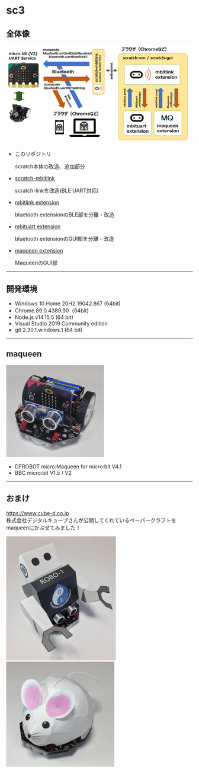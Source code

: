 # sc3

## 全体像

![](images/mbituart.png)

- このリポジトリ

	scratch本体の改造、追加部分

- [scratch-mbitlink](sc3-mbitlink/README_jp.md)

	scratch-linkを改造(BLE UART対応)

- [mbitlink extension](sc3-mbitlink/README_jp.md)

	bluetooth extensionのBLE部を分離・改造

- [mbituart extension](sc3-mbituart/README_jp.md)

	bluetooth extensionのGUI部を分離・改造

- [maqueen extension](sc3-maqueen/README_jp.md)

	MaqueenのGUI部

<hr>

## 開発環境

- Windows 10 Home 20H2 19042.867 (64bit)
- Chrome 89.0.4389.90（64bit)
- Node.js v14.15.5 (64 bit)
- Visual Studio 2019 Community edition
- git 2.30.1.windows.1 (64 bit)

<hr>

## maqueen

![](images/Img_0033.jpg)

- DFROBOT micro:Maqueen for micro:bit V4.1
- BBC micro:bit V1.5 / V2

<hr>

## おまけ

https://www.cube-d.co.jp<br>
株式会社デジタルキューブさんが公開してくれているペーパークラフトをmaqueenにかぶせてみました！

![](images/Img_0045.jpg) ![](images/Img_0036.jpg)
